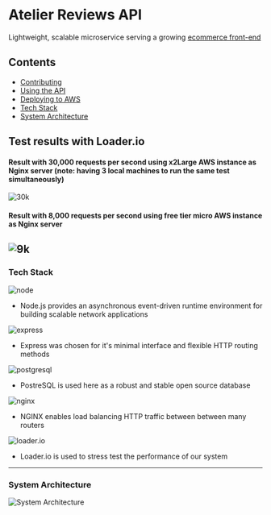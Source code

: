 # Atelier Reviews API

Lightweight, scalable microservice serving a growing [ecommerce front-end](https://github.com/FEC-Athena/Front-End-Capstone)

## Contents

- [Contributing](CONTRIBUTING.md)
- [Using the API](docs/API-usage.md)
- [Deploying to AWS](docs/Deployment.md)
- [Tech Stack](#tech-stack)
- [System Architecture](#system-architecture)

## Test results with Loader.io

#### Result with 30,000 requests per second using x2Large AWS instance as Nginx server (note: having 3 local machines to run the same test simultaneously)
![30k](https://res.cloudinary.com/de6ct75k5/image/upload/v1631389740/30k_tmaaj5.png)

#### Result with 8,000 requests per second using free tier micro AWS instance as Nginx server
![9k](https://res.cloudinary.com/de6ct75k5/image/upload/v1631389739/8k_myfncq.png)
---

### Tech Stack

![node](https://img.shields.io/badge/Node.js-339933?style=for-the-badge&logo=nodedotjs&logoColor=white)

- Node.js provides an asynchronous event-driven runtime environment for building scalable network applications

![express](https://img.shields.io/badge/Express.js-000000?style=for-the-badge&logo=express&logoColor=white)

- Express was chosen for it's minimal interface and flexible HTTP routing methods

![postgresql](https://img.shields.io/badge/PostgreSQL-316192?style=for-the-badge&logo=postgresql&logoColor=white)

- PostreSQL is used here as a robust and stable open source database

![nginx](https://img.shields.io/badge/Nginx-009639?style=for-the-badge&logo=nginx&logoColor=white)

- NGINX enables load balancing HTTP traffic between between many routers

![loader.io](https://res.cloudinary.com/de6ct75k5/image/upload/c_thumb,w_200,g_face/v1631389510/Screen_Shot_2021-09-11_at_12.44.56_PM_oy7do5.png)

- Loader.io is used to stress test the performance of our system

---

### System Architecture

![System Architecture](https://res.cloudinary.com/de6ct75k5/image/upload/v1631389166/Screen_Shot_2021-09-11_at_12.39.09_PM_moiuqf.png)
